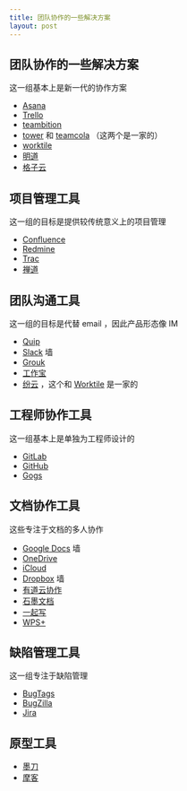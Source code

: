 ```yaml
---
title: 团队协作的一些解决方案
layout: post
---
```


## 团队协作的一些解决方案

这一组基本上是新一代的协作方案

- [Asana](https://asana.com)
- [Trello](https://trello.com/)
- [teambition](https://www.teambition.com/)
- [tower](https://tower.im/) 和 [teamcola](https://www.teamcola.com/) （这两个是一家的）
- [worktile](https://worktile.com/)
- [明道](http://mingdao.com/)
- [格子云](http://www.gleasy.com/)

## 项目管理工具

这一组的目标是提供较传统意义上的项目管理

- [Confluence](https://www.atlassian.com/software/confluence)
- [Redmine](http://www.redmine.org/)
- [Trac](http://trac.edgewall.org/)
- [禅道](http://www.zentao.net/)

## 团队沟通工具

这一组的目标是代替 email ，因此产品形态像 IM

- [Quip](https://quip.com/)
- [Slack](https://slack.com/) 墙
- [Grouk](https://grouk.com/)
- [工作宝](http://www.mygzb.com/)
- [纷云](https://lesschat.com/) ，这个和 [Worktile](https://worktile.com) 是一家的

## 工程师协作工具

这一组基本上是单独为工程师设计的

- [GitLab](https://gitlab.com/)
- [GitHub](https://github.com/)
- [Gogs](http://gogs.io/)

## 文档协作工具

这些专注于文档的多人协作

- [Google Docs](https://docs.google.com/) 墙
- [OneDrive](https://onedrive.live.com/)
- [iCloud](https://icloud.com/)
- [Dropbox](https://dropbox.com) 墙
- [有道云协作](http://note.youdao.com/groupintro.html)
- [石墨文档](https://shimo.im/)
- [一起写](https://yiqixie.com/)
- [WPS+](https://store.wps.cn/)

## 缺陷管理工具

这一组专注于缺陷管理

- [BugTags](https://bugtags.com/)
- [BugZilla](https://www.bugzilla.org/)
- [Jira](https://www.atlassian.com/software/jira/)

## 原型工具

- [墨刀](https://modao.cc/)
- [摩客](https://www.mockplus.cn/)
